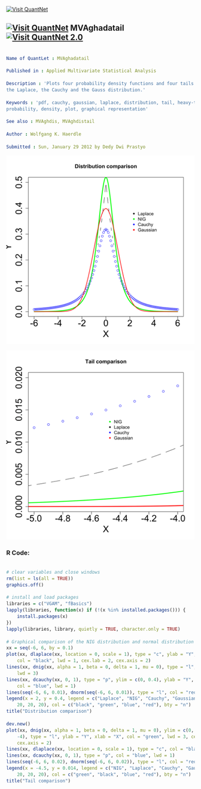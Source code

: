 
[<img src="https://github.com/QuantLet/Styleguide-and-FAQ/blob/master/pictures/banner.png" width="888" alt="Visit QuantNet">](http://quantlet.de/)

## [<img src="https://github.com/QuantLet/Styleguide-and-FAQ/blob/master/pictures/qloqo.png" alt="Visit QuantNet">](http://quantlet.de/) **MVAghadatail** [<img src="https://github.com/QuantLet/Styleguide-and-FAQ/blob/master/pictures/QN2.png" width="60" alt="Visit QuantNet 2.0">](http://quantlet.de/)

```yaml

Name of QuantLet : MVAghadatail

Published in : Applied Multivariate Statistical Analysis

Description : 'Plots four probability density functions and four tails in comparison of the NIG,
the Laplace, the Cauchy and the Gauss distribution.'

Keywords : 'pdf, cauchy, gaussian, laplace, distribution, tail, heavy-tailed, multivariate,
probability, density, plot, graphical representation'

See also : MVAghdis, MVAghdistail

Author : Wolfgang K. Haerdle

Submitted : Sun, January 29 2012 by Dedy Dwi Prastyo

```

![Picture1](MVAghadatail_1.png)

![Picture2](MVAghadatail_2.png)


### R Code:
```r

# clear variables and close windows
rm(list = ls(all = TRUE))
graphics.off()

# install and load packages
libraries = c("VGAM", "fBasics")
lapply(libraries, function(x) if (!(x %in% installed.packages())) {
    install.packages(x)
})
lapply(libraries, library, quietly = TRUE, character.only = TRUE)

# Graphical comparison of the NIG distribution and normal distribution
xx = seq(-6, 6, by = 0.1)
plot(xx, dlaplace(xx, location = 0, scale = 1), type = "c", ylab = "Y", xlab = "X", 
    col = "black", lwd = 1, cex.lab = 2, cex.axis = 2)
lines(xx, dnig(xx, alpha = 1, beta = 0, delta = 1, mu = 0), type = "l", col = "green", 
    lwd = 3)
lines(xx, dcauchy(xx, 0, 1), type = "p", ylim = c(0, 0.4), ylab = "Y", xlab = "X", 
    col = "blue", lwd = 1)
lines(seq(-6, 6, 0.01), dnorm(seq(-6, 6, 0.01)), type = "l", col = "red", lwd = 2)
legend(x = 2, y = 0.4, legend = c("Laplace", "NIG", "Cauchy", "Gaussian"), pch = c(20, 
    20, 20, 20), col = c("black", "green", "blue", "red"), bty = "n")
title("Distribution comparison")

dev.new()
plot(xx, dnig(xx, alpha = 1, beta = 0, delta = 1, mu = 0), ylim = c(0, 0.02), xlim = c(-5, 
    -4), type = "l", ylab = "Y", xlab = "X", col = "green", lwd = 3, cex.lab = 2, 
    cex.axis = 2)
lines(xx, dlaplace(xx, location = 0, scale = 1), type = "c", col = "black", lwd = 1)
lines(xx, dcauchy(xx, 0, 1), type = "p", col = "blue", lwd = 1)
lines(seq(-6, 6, 0.02), dnorm(seq(-6, 6, 0.02)), type = "l", col = "red", lwd = 3)
legend(x = -4.5, y = 0.014, legend = c("NIG", "Laplace", "Cauchy", "Gaussian"), pch = c(20, 
    20, 20, 20), col = c("green", "black", "blue", "red"), bty = "n")
title("Tail comparison")

```
